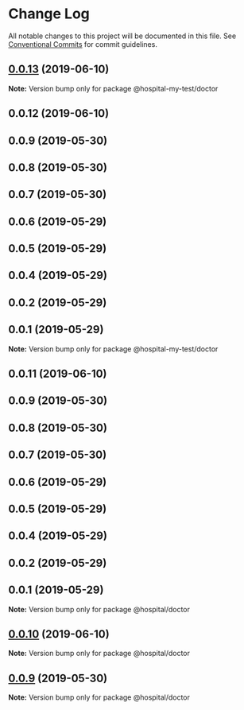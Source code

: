 # Change Log

All notable changes to this project will be documented in this file.
See [Conventional Commits](https://conventionalcommits.org) for commit guidelines.

## [0.0.13](https://github.com/zylqmjforever/hospital/compare/@hospital-my-test/doctor@0.0.12...@hospital-my-test/doctor@0.0.13) (2019-06-10)

**Note:** Version bump only for package @hospital-my-test/doctor





## 0.0.12 (2019-06-10)



## 0.0.9 (2019-05-30)



## 0.0.8 (2019-05-30)



## 0.0.7 (2019-05-30)



## 0.0.6 (2019-05-29)



## 0.0.5 (2019-05-29)



## 0.0.4 (2019-05-29)



## 0.0.2 (2019-05-29)



## 0.0.1 (2019-05-29)

**Note:** Version bump only for package @hospital-my-test/doctor





## 0.0.11 (2019-06-10)



## 0.0.9 (2019-05-30)



## 0.0.8 (2019-05-30)



## 0.0.7 (2019-05-30)



## 0.0.6 (2019-05-29)



## 0.0.5 (2019-05-29)



## 0.0.4 (2019-05-29)



## 0.0.2 (2019-05-29)



## 0.0.1 (2019-05-29)

**Note:** Version bump only for package @hospital/doctor





## [0.0.10](https://github.com/zylqmjforever/hospital/compare/v0.0.9...v0.0.10) (2019-06-10)

**Note:** Version bump only for package @hospital/doctor





## [0.0.9](https://github.com/zylqmjforever/hospital/compare/v0.0.8...v0.0.9) (2019-05-30)

**Note:** Version bump only for package @hospital/doctor

